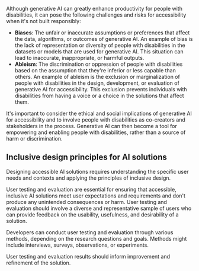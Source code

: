 Although generative AI can greatly enhance productivity for people with disabilities, it can pose the following challenges and risks for accessibility when it's not built responsibly: 

- **Biases**: The unfair or inaccurate assumptions or preferences that affect the data, algorithms, or outcomes of generative AI. An example of bias is the lack of representation or diversity of people with disabilities in the datasets or models that are used for generative AI. This situation can lead to inaccurate, inappropriate, or harmful outputs.
- **Ableism**: The discrimination or oppression of people with disabilities based on the assumption that they're inferior or less capable than others. An example of ableism is the exclusion or marginalization of people with disabilities in the design, development, or evaluation of generative AI for accessibility. This exclusion prevents individuals with disabilities from having a voice or a choice in the solutions that affect them.

It's important to consider the ethical and social implications of generative AI for accessibility and to involve people with disabilities as co-creators and stakeholders in the process. Generative AI can then become a tool for empowering and enabling people with disabilities, rather than a source of harm or discrimination.  

## Inclusive design principles for AI solutions

Designing accessible AI solutions requires understanding the specific user needs and contexts and applying the principles of inclusive design.  

User testing and evaluation are essential for ensuring that accessible, inclusive AI solutions meet user expectations and requirements and don't produce any unintended consequences or harm. User testing and evaluation should involve a diverse and representative sample of users who can provide feedback on the usability, usefulness, and desirability of a solution.  

Developers can conduct user testing and evaluation through various methods, depending on the research questions and goals. Methods might include interviews, surveys, observations, or experiments.  

User testing and evaluation results should inform improvement and refinement of the solution.
